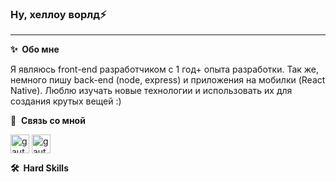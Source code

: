 ### Ну, хеллоу ворлд⚡
<hr/>

 <b>✨&nbsp;&nbsp;Обо&nbsp;мне</b>
 
Я являюсь front-end разработчиком с 1 год+ опыта разработки. 
Так же, немного пишу back-end (node, express) и приложения на мобилки (React Native). Люблю изучать новые технологии и использовать их для создания крутых вещей :)

🔗 &nbsp;**Связь со мной**

<p align="left">
<a href="https://t.me/explorrerr" target="blank"><img align="center" src="https://img.icons8.com/color/48/000000/telegram-app--v1.png" alt="gautamkrishnar" height="30" width="30" /></a>
<a href="https://vk.com/whooooooooami" target="blank"><img align="center" src="https://img.icons8.com/color/48/000000/vk-circled.png" alt="gautamkrishnar" height="30" width="30" /></a>

<b>🛠️&nbsp;&nbsp;Hard&nbsp;Skills</b>
